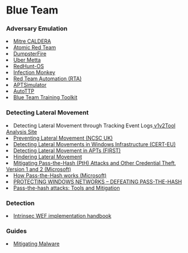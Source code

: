 # Blue Team

<h3>Adversary Emulation</h3>

<li><a href="https://github.com/mitre/caldera">Mitre CALDERA</a>
<li><a href="https://github.com/redcanaryco/atomic-red-team">Atomic Red Team</a>
<li><a href="https://github.com/TryCatchHCF/DumpsterFire">DumpsterFire</a>
<li><a href="https://github.com/uber-common/metta">Uber Metta</a>
<li><a href="https://github.com/redhuntlabs/RedHunt-OS">RedHunt-OS</a>
<li><a href="https://github.com/guardicore/monkey">Infection Monkey</a>
<li><a href="https://github.com/endgameinc/RTA">Red Team Automation (RTA)</a>
<li><a href="https://github.com/NextronSystems/APTSimulator">APTSimulator</a>
<li><a href="https://github.com/jymcheong/AutoTTP">AutoTTP</a>
<li><a href="https://www.bt3.no/">Blue Team Training Toolkit</a>


  
<h3>Detecting Lateral Movement</h3>
<li>Detecting Lateral Movement through Tracking Event Logs<a href="https://www.jpcert.or.jp/english/pub/sr/20170612ac-ir_research_en.pdf"> v1</a><a href="https://www.jpcert.or.jp/english/pub/sr/Detecting%20Lateral%20Movement%20through%20Tracking%20Event%20Logs_version2.pdf">v2</a><a href="https://jpcertcc.github.io/ToolAnalysisResultSheet">Tool Analysis Site</a>
<li><a href="https://www.ncsc.gov.uk/guidance/preventing-lateral-movement">Preventing Lateral Movement (NCSC UK)</a>
<li><a href="http://cert.europa.eu/static/WhitePapers/CERT-EU_SWP_17-002_Lateral_Movements.pdf">Detecting Lateral Movements in Windows Infrastructure (CERT-EU)</a>
<li><a href="https://www.first.org/resources/papers/conf2016/FIRST-2016-105.pdf">Detecting Lateral Movement in APTs (FIRST)</a>
<li><a href="https://labs.portcullis.co.uk/blog/hindering-lateral-movement">Hindering Lateral Movement</a>
<li><a href="https://www.microsoft.com/en-us/download/details.aspx?id=36036">Mitigating Pass-the-Hash (PtH) Attacks and Other Credential Theft, Version 1 and 2 (Microsoft)</a>
<li><a href="http://download.microsoft.com/download/C/3/B/C3BD2D13-FC9B-4FAB-A1E7-43FC5DE5CFB2/PassTheHashAttack-DataSheet.pdf">How Pass-the-Hash works (Microsoft)</a>
<li><a href="https://dfirblog.wordpress.com/2015/11/08/protecting-windows-networks-defeating-pass-the-hash">PROTECTING WINDOWS NETWORKS – DEFEATING PASS-THE-HASH</a>
<li><a href="https://www.sans.org/reading-room/whitepapers/testing/pass-the-hash-attacks-tools-mitigation-33283">Pass-the-hash attacks: Tools and Mitigation</a>



<h3>Detection</h3>
<li><a href="https://github.com/Intrinsec/WEF-handbook-appendix">Intrinsec WEF implementation handbook</a>



<h3>Guides</h3>
<li><a href="https://www.ncsc.gov.uk/guidance/mitigating-malware">Mitigating Malware</a>
